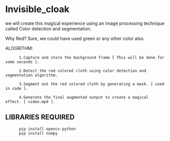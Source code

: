 # Invisible_cloak

we will create this magical experience using an image processing technique called Color detection and segmentation.

Why Red? Sure, we could have used green or any other color also.

ALOGRITHM:
  
          1.Capture and store the background frame [ This will be done for some seconds ].
          
          2.Detect the red colored cloth using color detection and segmentation algorithm.
          
          3.Segment out the red colored cloth by generating a mask. [ used in code ].
          
          4.Generate the final augmented output to create a magical effect. [ video.mp4 ].


## LIBRARIES REQUIRED


          pip install opencv-python
          pip install numpy
